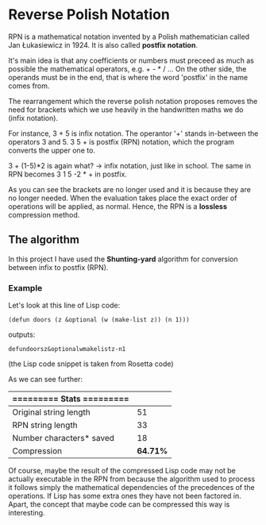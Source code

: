 # Reverse Polish Notation
RPN is a mathematical notation invented by a Polish mathematician called Jan Łukasiewicz in 1924. It is also called __postfix notation__.

It's main idea is that any coefficients or numbers must preceed as much as possible the mathematical operators, e.g. + - * / ... On the other side, the operands must be in the end,
that is where the word 'postfix' in the name comes from.

The rearrangement which the reverse polish notation proposes removes the need for brackets
which we use heavily in the handwritten maths we do (infix notation).

For instance,
3 + 5 is infix notation. The operantor '+' stands in-between the operators 3 and 5.
3 5 + is postfix (RPN) notation, which the program converts the upper one to.

3 + (1-5)\*2 is again what? -> infix notation, just like in school. The same in RPN becomes
3 1 5 -2 \* + in postfix.

As you can see the brackets are no longer used and it is because they are no longer needed.
When the evaluation takes place the exact order of operations will be applied, as normal.
Hence, the RPN is a **lossless** compression method. 


## The algorithm 
In this project I have used the **Shunting-yard** algorithm for conversion between infix to postfix (RPN).



### Example

Let's look at this line of Lisp code:

```
(defun doors (z &optional (w (make-list z)) (n 1)))
```

outputs:

```
defundoorsz&optionalwmakelistz-n1
```

(the Lisp code snippet is taken from Rosetta code)

As we can see further:

| ========= Stats ========= |  |
|---------------------------|--------|
| Original string length | 51 |
| RPN string length | 33 |
| Number characters* saved | 18 |
| Compression | **64.71%** |

Of course, maybe the result of the compressed Lisp code may not be actually executable in the RPN from because the algorithm used to process it follows simply the mathematical dependencies of the precedences of the operations. If Lisp has some extra ones they have not been factored in. Apart, the concept that maybe code can be compressed this way is interesting.